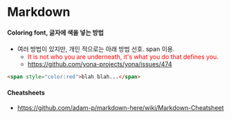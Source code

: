 # Markdown

#### Coloring font, 글자에 색을 넣는 방법
* 여러 방법이 있지만, 개인 적으로는 아래 방법 선호. span 이용.
  * <span style="color:red">It is not who you are underneath, it's what you do that defines you.</span>
  * https://github.com/yona-projects/yona/issues/474
```html
<span style="color:red">blah blah...</span>
```

#### Cheatsheets
* https://github.com/adam-p/markdown-here/wiki/Markdown-Cheatsheet

